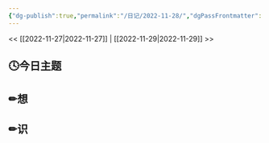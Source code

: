```yaml
---
{"dg-publish":true,"permalink":"/日记/2022-11-28/","dgPassFrontmatter":true}
---
```


<< [[2022-11-27\|2022-11-27]] | [[2022-11-29\|2022-11-29]] >>
## 🕓今日主题


## ✏想

## ✏识